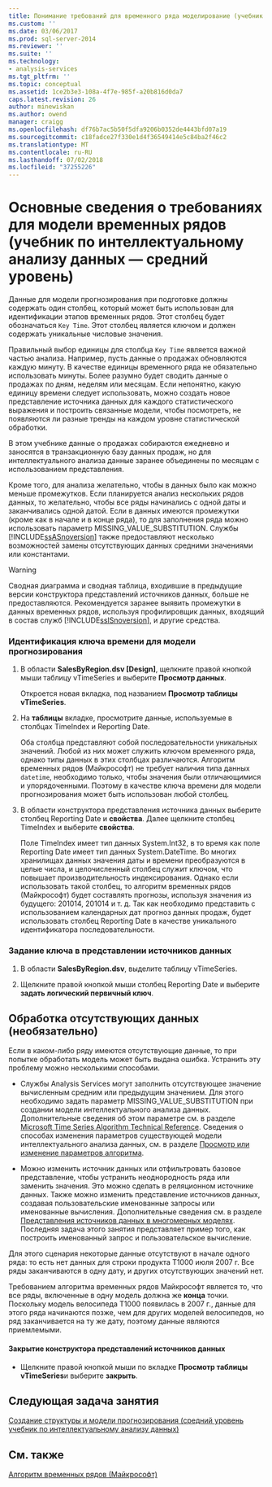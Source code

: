 ```yaml
---
title: Понимание требований для временного ряда моделирование (учебник по интеллектуальному анализу интеллектуальному анализу данных) | Документация Майкрософт
ms.custom: ''
ms.date: 03/06/2017
ms.prod: sql-server-2014
ms.reviewer: ''
ms.suite: ''
ms.technology:
- analysis-services
ms.tgt_pltfrm: ''
ms.topic: conceptual
ms.assetid: 1ce2b3e3-108a-4f7e-985f-a20b816d0da7
caps.latest.revision: 26
author: minewiskan
ms.author: owend
manager: craigg
ms.openlocfilehash: df76b7ac5b50f5dfa9206b0352de4443bfd07a19
ms.sourcegitcommit: c18fadce27f330e1d4f36549414e5c84ba2f46c2
ms.translationtype: MT
ms.contentlocale: ru-RU
ms.lasthandoff: 07/02/2018
ms.locfileid: "37255226"
---
```

# <a name="understanding-the-requirements-for-a-time-series-model-intermediate-data-mining-tutorial"></a>Основные сведения о требованиях для модели временных рядов (учебник по интеллектуальному анализу данных — средний уровень)
  Данные для модели прогнозирования при подготовке должны содержать один столбец, который может быть использован для идентификации этапов временных рядов. Этот столбец будет обозначаться `Key Time`. Этот столбец является ключом и должен содержать уникальные числовые значения.  
  
 Правильный выбор единицы для столбца `Key Time` является важной частью анализа. Например, пусть данные о продажах обновляются каждую минуту. В качестве единицы временного ряда не обязательно использовать минуты. Более разумно будет сводить данные о продажах по дням, неделям или месяцам. Если непонятно, какую единицу времени следует использовать, можно создать новое представление источника данных для каждого статистического выражения и построить связанные модели, чтобы посмотреть, не появляются ли разные тренды на каждом уровне статистической обработки.  
  
 В этом учебнике данные о продажах собираются ежедневно и заносятся в транзакционную базу данных продаж, но для интеллектуального анализа данные заранее объединены по месяцам с использованием представления.  
  
 Кроме того, для анализа желательно, чтобы в данных было как можно меньше промежутков. Если планируется анализ нескольких рядов данных, то желательно, чтобы все ряды начинались с одной даты и заканчивались одной датой. Если в данных имеются промежутки (кроме как в начале и в конце ряда), то для заполнения ряда можно использовать параметр MISSING_VALUE_SUBSTITUTION. Службы [!INCLUDE[ssASnoversion](../includes/ssasnoversion-md.md)] также предоставляют несколько возможностей замены отсутствующих данных средними значениями или константами.  
  
> [!WARNING]  
>  Сводная диаграмма и сводная таблица, входившие в предыдущие версии конструктора представлений источников данных, больше не предоставляются. Рекомендуется заранее выявить промежутки в данных временных рядов, используя профилировщик данных, входящий в состав служб [!INCLUDE[ssISnoversion](../includes/ssisnoversion-md.md)], и другие средства.  
  
### <a name="to-identify-the-time-key-for-the-forecasting-model"></a>Идентификация ключа времени для модели прогнозирования  
  
1.  В области **SalesByRegion.dsv [Design]**, щелкните правой кнопкой мыши таблицу vTimeSeries и выберите **Просмотр данных**.  
  
     Откроется новая вкладка, под названием **Просмотр таблицы vTimeSeries**.  
  
2.  На **таблицы** вкладке, просмотрите данные, используемые в столбцах TimeIndex и Reporting Date.  
  
     Оба столбца представляют собой последовательности уникальных значений. Любой из них может служить ключом временного ряда, однако типы данных в этих столбцах различаются. Алгоритм временных рядов (Майкрософт) не требует наличия типа данных `datetime`, необходимо только, чтобы значения были отличающимися и упорядоченными. Поэтому в качестве ключа времени для модели прогнозирования может быть использован любой столбец.  
  
3.  В области конструктора представления источника данных выберите столбец Reporting Date и **свойства**. Далее щелкните столбец TimeIndex и выберите **свойства**.  
  
     Поле TimeIndex имеет тип данных System.Int32, в то время как поле Reporting Date имеет тип данных System.DateTime. Во многих хранилищах данных значения даты и времени преобразуются в целые числа, и целочисленный столбец служит ключом, что повышает производительность индексирования. Однако если использовать такой столбец, то алгоритм временных рядов (Майкрософт) будет составлять прогнозы, используя значения из будущего: 201014, 201014 и т. д. Так как необходимо представить с использованием календарных дат прогноз данных продаж, будет использовать столбец Reporting Date в качестве уникального идентификатора последовательности.  
  
### <a name="to-set-the-key-in-the-data-source-view"></a>Задание ключа в представлении источников данных  
  
1.  В области **SalesByRegion.dsv**, выделите таблицу vTimeSeries.  
  
2.  Щелкните правой кнопкой мыши столбец Reporting Date и выберите **задать логический первичный ключ**.  
  
## <a name="handling-missing-data-optional"></a>Обработка отсутствующих данных (необязательно)  
 Если в каком-либо ряду имеются отсутствующие данные, то при попытке обработать модель может быть выдана ошибка. Устранить эту проблему можно несколькими способами.  
  
-   Службы Analysis Services могут заполнить отсутствующее значение вычисленным средним или предыдущим значением. Для этого необходимо задать параметр MISSING_VALUE_SUBSTITUTION при создании модели интеллектуального анализа данных. Дополнительные сведения об этом параметре см. в разделе [Microsoft Time Series Algorithm Technical Reference](../../2014/analysis-services/data-mining/microsoft-time-series-algorithm-technical-reference.md). Сведения о способах изменения параметров существующей модели интеллектуального анализа данных, см. в разделе [Просмотр или изменение параметров алгоритма](../../2014/analysis-services/data-mining/view-or-change-algorithm-parameters.md).  
  
-   Можно изменить источник данных или отфильтровать базовое представление, чтобы устранить неоднородность ряда или заменить значения. Это можно сделать в реляционном источнике данных. Также можно изменить представление источников данных, создавая пользовательские именованные запросы или именованные вычисления. Дополнительные сведения см. в разделе [Представления источников данных в многомерных моделях](../analysis-services/multidimensional-models/data-source-views-in-multidimensional-models.md). Последняя задача этого занятия представляет пример того, как построить именованный запрос и пользовательское вычисление.  
  
 Для этого сценария некоторые данные отсутствуют в начале одного ряда: то есть нет данных для строки продукта T1000 июля 2007 г. Все ряды заканчиваются в одну дату, и других отсутствующих значений нет.  
  
 Требованием алгоритма временных рядов Майкрософт является то, что все ряды, включенные в одну модель должна же **конца** точки. Поскольку модель велосипеда T1000 появилась в 2007 г., данные для этого ряда начинаются позже, чем для других моделей велосипедов, но ряд заканчивается на ту же дату, поэтому данные являются приемлемыми.  
  
#### <a name="to-close-the-data-source-view-designer"></a>Закрытие конструктора представлений источников данных  
  
-   Щелкните правой кнопкой мыши по вкладке **Просмотр таблицы vTimeSeries**и выберите **закрыть**.  
  
## <a name="next-task-in-lesson"></a>Следующая задача занятия  
 [Создание структуры и модели прогнозирования &#40;средний уровень учебник по интеллектуальному анализу данных&#41;](../../2014/tutorials/creating-a-forecasting-structure-and-model-intermediate-data-mining-tutorial.md)  
  
## <a name="see-also"></a>См. также  
 [Алгоритм временных рядов (Майкрософт)](../../2014/analysis-services/data-mining/microsoft-time-series-algorithm.md)  
  
  
